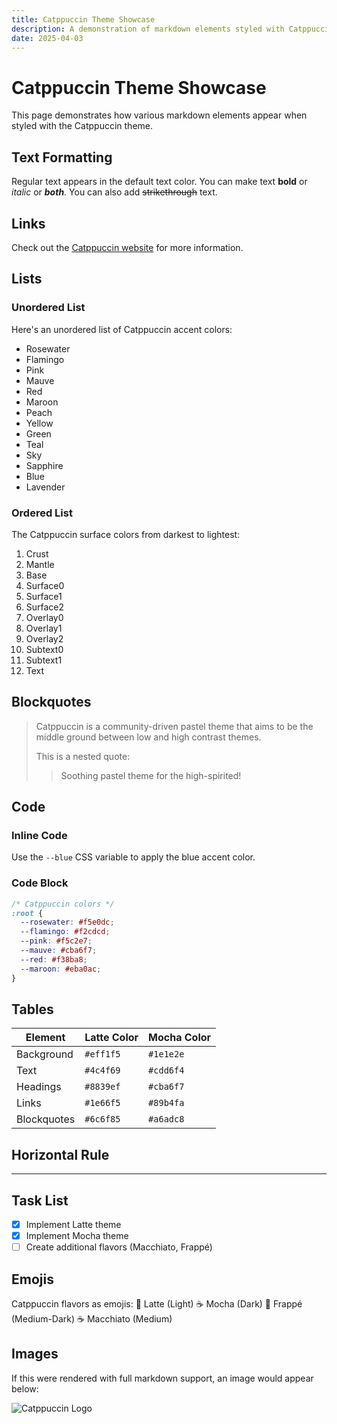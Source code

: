 ```yaml
---
title: Catppuccin Theme Showcase
description: A demonstration of markdown elements styled with Catppuccin.
date: 2025-04-03
---
```


# Catppuccin Theme Showcase

This page demonstrates how various markdown elements appear when styled with the Catppuccin theme.

## Text Formatting

Regular text appears in the default text color. You can make text **bold** or *italic* or ***both***. You can also add ~~strikethrough~~ text.

## Links

Check out the [Catppuccin website](https://github.com/catppuccin/catppuccin) for more information.

## Lists

### Unordered List

Here's an unordered list of Catppuccin accent colors:

* Rosewater
* Flamingo
* Pink
* Mauve
* Red
* Maroon
* Peach
* Yellow
* Green
* Teal
* Sky
* Sapphire
* Blue
* Lavender

### Ordered List

The Catppuccin surface colors from darkest to lightest:

1. Crust
2. Mantle
3. Base
4. Surface0
5. Surface1
6. Surface2
7. Overlay0
8. Overlay1
9. Overlay2
10. Subtext0
11. Subtext1
12. Text

## Blockquotes

> Catppuccin is a community-driven pastel theme that aims to be the middle ground between low and high contrast themes.
>
> This is a nested quote:
>> Soothing pastel theme for the high-spirited!

## Code

### Inline Code

Use the `--blue` CSS variable to apply the blue accent color.

### Code Block

```css
/* Catppuccin colors */
:root {
  --rosewater: #f5e0dc;
  --flamingo: #f2cdcd;
  --pink: #f5c2e7;
  --mauve: #cba6f7;
  --red: #f38ba8;
  --maroon: #eba0ac;
}
```

## Tables

| Element | Latte Color | Mocha Color |
|---------|-------------|-------------|
| Background | `#eff1f5` | `#1e1e2e` |
| Text | `#4c4f69` | `#cdd6f4` |
| Headings | `#8839ef` | `#cba6f7` |
| Links | `#1e66f5` | `#89b4fa` |
| Blockquotes | `#6c6f85` | `#a6adc8` |

## Horizontal Rule

---

## Task List

- [x] Implement Latte theme
- [x] Implement Mocha theme
- [ ] Create additional flavors (Macchiato, Frappé)

## Emojis

Catppuccin flavors as emojis:
🍦 Latte (Light)
☕ Mocha (Dark)
🥤 Frappé (Medium-Dark)
☕ Macchiato (Medium)

## Images

If this were rendered with full markdown support, an image would appear below:

![Catppuccin Logo](https://raw.githubusercontent.com/catppuccin/catppuccin/main/assets/logos/exports/1544x1544_circle.png)
